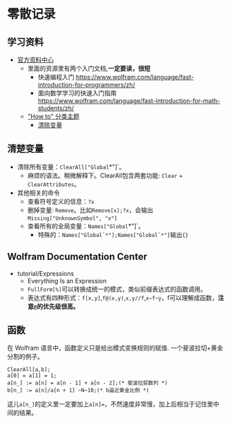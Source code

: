 零散记录
========

## 学习资料
- [官方资料中心](https://reference.wolfram.com/language/)
  - 里面的资源里有两个入门文档,**一定要读，很短**
    - 快速编程入门 https://www.wolfram.com/language/fast-introduction-for-programmers/zh/
    - 面向数学学习的快速入门指南 https://www.wolfram.com/language/fast-introduction-for-math-students/zh/
  - ["How to" 分类主题](https://reference.wolfram.com/language/guide/HowToTopics.html)
    - [清除变量](https://reference.wolfram.com/language/howto/ClearMyDefinitions.html) 

## 清楚变量
- 清除所有变量：`ClearAll["Global`*"]`。
  - 麻烦的语法。稍微解释下。ClearAll包含两套功能: `Clear` + `ClearAttributes`。
- 其他相关的命令
  - 查看符号定义的信息：`?x`
  - 删掉变量: `Remove`。比如`Remove[x];?x`，会输出`Missing["UnknownSymbol", "x"]`
  - 查看所有的全局变量：`Names["Global`*"]`。
    - 特殊的：```Names["Global`*"];Names["Global`*"]```输出`{}`

## Wolfram Documentation Center 
- tutorial/Expressions
  - Everything Is an Expression
  - `FullForm[%]`可以转换成统一的模式，类似前缀表达式的函数调用。
  - 表达式有四种形式：`f[x,y]`,`f@(x,y)`,`x,y//f`,`x~f~y`，f可以理解成函数，**注意`@`的优先级很高。**

## 函数
在 Wolfram 语言中，函数定义只是给出模式变换规则的赋值.
一个斐波拉切+黄金分割的例子。
```mma
ClearAll[a,b];
a[0] = a[1] = 1;
a[n_] := a[n] = a[n - 1] + a[n - 2];(* 斐波拉契数列 *)
b[n_] := a[n]/a[n + 1] ~N~10;(* b逼近黄金比例 *)
```
这儿`a[n_]`的定义里一定要加上`a[n]=`，不然速度非常慢，加上后相当于记住里中间的结果。
